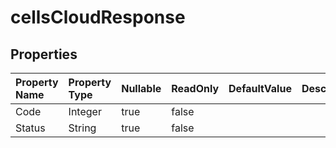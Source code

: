 # **cellsCloudResponse**

 

## **Properties**

| Property Name | Property Type | Nullable |  ReadOnly | DefaultValue | Description | 
| :- | :- | :- |:- |  :- | :- |
|Code|Integer|true|false |  ||
|Status|String|true|false |  ||

